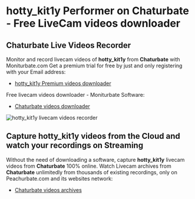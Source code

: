 # hotty_kit1y Performer on Chaturbate - Free LiveCam videos downloader

## Chaturbate Live Videos Recorder

Monitor and record livecam videos of **hotty_kit1y** from **Chaturbate** with Moniturbate.com
Get a premium trial for free by just and only registering with your Email address:
* [hotty_kit1y Premium videos downloader](https://moniturbate.com/request-demo-licence-key.html)

Free livecam videos downloader - Moniturbate Software:
* [Chaturbate videos downloader](https://moniturbate.com/moniturbate-download-software.html)

![hotty_kit1y livecam videos recorder](https://peachurnet.com/templates/moniturbate-software.png)


## Capture hotty_kit1y videos from the Cloud and watch your recordings on Streaming

Without the need of downloading a software, capture **hotty_kit1y** livecam videos from **Chaturbate** 100% online.
Watch Livecam archives from **Chaturbate** unlimitedly from thousands of existing recordings, only on Peachurbate.com and its websites network:
* [Chaturbate videos archives](https://peachurnet.com/)